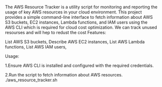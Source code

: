 The AWS Resource Tracker is a utility script for monitoring and reporting the usage of key AWS resources in your cloud environment. This project provides a simple command-line interface to fetch information about AWS S3 buckets, EC2 instances, Lambda functions, and IAM users using the AWS CLI which is required for cloud cost optimization. We can track unused resourses and will hep to redust the cost
Features:

List AWS S3 buckets,
Describe AWS EC2 instances,
List AWS Lambda functions,
List AWS IAM users,


Usage:

1.Ensure AWS CLI is installed and configured with the required credentials.

2.Run the script to fetch information about AWS resources.
./aws_resource_tracker.sh





